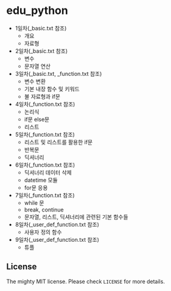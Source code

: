 # edu_python

* 1일차(_basic.txt 참조)
    * 개요
    * 자료형
* 2일차(_basic.txt 참조)
    * 변수
    * 문자열 연산
* 3일차(_basic.txt, _function.txt 참조)
    * 변수 변환
    * 기본 내장 함수 및 키워드
    * 불 자료형과 if문
* 4일차(_function.txt 참조)
    * 논리식
    * if문 else문
    * 리스트
* 5일차(_function.txt 참조)
    * 리스트 및 리스트를 활용한 if문
    * 반복문
    * 딕셔너리 
* 6일차(_function.txt 참조)
    * 딕셔너리 데이터 삭제
    * datetime 모듈
    * for문 응용
* 7일차(_function.txt 참조)
    * while 문
    * break, continue
    * 문자열, 리스트, 딕셔너리에 관련된 기본 함수들
* 8일차(_user_def_function.txt 참조)
    * 사용자 정의 함수
* 9일차(_user_def_function.txt 참조)
    * 튜플

## License

The mighty MIT license. Please check `LICENSE` for more details.